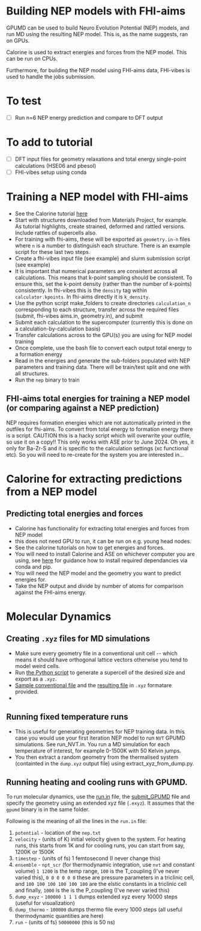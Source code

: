 # Building NEP models with FHI-aims

GPUMD can be used to build Neuro Evolution Potential (NEP) models, and run MD using the resulting NEP model. This is, as the name suggests, ran on GPUs.

Calorine is used to extract energies and forces from the NEP model. This can be run on CPUs.

Furthermore, for building the NEP model using FHI-aims data, FHI-vibes is used to handle the jobs submission.

# To test

- [ ] Run n=6 NEP energy prediction and compare to DFT output

# To add to tutorial

- [ ] DFT input files for geometry relaxations and total energy single-point calculations (HSE06 and pbesol)
- [ ] FHI-vibes setup using conda

# Training a NEP model with FHI-aims 

- See the Calorine tutorial [here](https://calorine.materialsmodeling.org/tutorials/generate_training_structures_and_training.html)
- Start with structures downloaded from Materials Project, for example. As tutorial highlights, create strained, deformed and rattled versions. Include rattles of supercells also.
- For training with fhi-aims, these will be exported as `geometry.in-n` files where `n` is a number to distinguish each structure. There is an example script for these last two steps.
- Create a fhi-vibes input file (see example) and slurm submission script (see example)
- It is important that numerical parameters are consistent across all calculations. This means that k-point sampling should be consistent. To ensure this, set the k-point density (rather than the number of k-points) consistently. In fhi-vibes this is the `density` tag within `calculator.kpoints`. In fhi-aims directly it is `k_density`.
- Use the python script make_folders to create directories `calculation_n` corresponding to each structure, transfer across the required files (submit, fhi-vibes aims.in, geometry.in), and submit
- Submit each calculation to the supercomputer (currently this is done on a calculation-by-calculation basis)
- Transfer calculations across to the GPU(s) you are using for NEP model training
- Once complete, use the bash file to convert each output total energy to a formation energy
- Read in the energies and generate the sub-folders populated with NEP parameters and training data. There will be train/test split and one with all structures.
- Run the `nep` binary to train

## FHI-aims total energies for training a NEP model (or comparing against a NEP prediction)

NEP requires formation energies which are not automatically printed in the outfiles for fhi-aims. To convert from total energy to formation energy there is a script. CAUTION this is a hacky script which will overwrite your outfile, so use it on a copy!! This only works with ASE prior to June 2024. Oh yes, it only for Ba-Zr-S and it is specific to the calculation settings (xc functional etc). So you will need to re-create for the system you are interested in...

# Calorine for extracting predictions from a NEP model

## Predicting total energies and forces

- Calorine has functionality for extracting total energies and forces from NEP model
- this does not need GPU to run, it can be run on e.g. young head nodes.
- See the calorine tutorials on how to get energies and forces.
- You will need to install Calorine and ASE on whichever computer you are using, see [here](./setup_Young.md) for guidance how to install required dependancies via conda and pip.
- You will need the NEP model and the geometry you want to predict energies for.
- Take the NEP output and divide by number of atoms for comparison against the FHI-aims energy.

# Molecular Dynamics

## Creating `.xyz` files for MD simulations

- Make sure every geometry file in a conventional unit cell -- which means it should have orthogonal lattice vectors otherwise you tend to model weird cells.
- Run [the Python script](`write_xyz.py`) to generate a supercell of the desired size and export as a `.xyz`.
- [Sample conventional file](./BaZrS3_conventional.in) and the [resulting file](./model.xyz) in `.xyz` formatare provided.
- 

## Running fixed temperature runs

- This is useful for generating geometries for NEP training data. In this case you would use your first iteration NEP model to run `NVT` GPUMD simulations. See run_NVT.in. You run a MD simulation for each temperature of interest, for example 0-1500K with 50 Kelvin jumps.
- You then extract a random geometry from the thermalised system (containted in the `dump.xyz` output file) using extract_xyz_from_dump.py.

## Running heating and cooling runs with GPUMD.

To run molecular dynamics, use the [run.in](https://github.com/NU-CEM/Group_wiki/blob/main/Software/GPUMD_NEP/run.in) file, the [submit_GPUMD](https://github.com/NU-CEM/Group_wiki/blob/main/Software/GPUMD_NEP/submit_script_gpumd.sh) file and specify the geometry using an extended xyz file (`.exyz`). 
It assumes that the `gpumd` binary is in the same folder.

Following is the meaning of all the lines in the `run.in` file:
1. `potential` - location of the `nep.txt`
2. `velocity` -  (units of K) initial velocity given to the system. For heating runs, this starts from 1K and for cooling runs, you can start from say, 1200K or 1500K
3. `timestep` - (units of fs) 1 femtosecond (I never change this)
4. `ensemble` - `npt_scr` (for thermodynamic integration, use `nvt` and constant volume) `1 1200` is the temp range, `100` is the T_coupling (I've never varied this), `0 0 0 0 0 0` these are pressure parameters in a triclinic cell, and `100 100 100 100 100 100` are the elstic constants in a triclinic cell and finally, `1000` is the is the P_coupling (I've never varied this)     
5. `dump_exyz` - `100000 1 1 1` dumps extended xyz every 10000 steps (useful for visualization)
6. `dump_thermo` - `100000` dumps thermo file every 1000 steps (all useful thermodynamic quantities are here)
7. `run` - (units of fs) `50000000` (this is 50 ns) 


